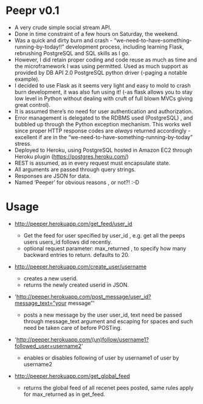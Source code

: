 ﻿Peepr v0.1
==========

* A very crude simple social stream API.
* Done in time constraint of a few hours on Saturday, the weekend.
* Was a quick and dirty burn and crash - “we-need-to-have-something-running-by-today!!” development process, including learning Flask, rebrushing PostgreSQL and SQL skills as I go.
* However, I did retain proper coding and code reuse as much as time and the microframework I was using permitted. Used as much support as provided by DB API 2.0 PostgreSQL python driver (-paging a notable example).
* I decided to use Flask as it seems very light and easy to mold to crash burn development, it was also fun using it! (-as flask allows you to stay low level in Python without dealing with cruft of full blown MVCs giving great control).
* It is assumed there’s no need for user authentication and authorization.
* Error management is delegated to the RDBMS used (PostgreSQL) , and bubbled up through the Python exception mechanism. This works well since proper HTTP response codes are *always* returned accordingly - excellent if are in the “we-need-to-have-something-running-by-today” stress.
* Deployed to Heroku, using PostgreSQL hosted in Amazon EC2 through Heroku plugin (https://postgres.heroku.com/)
* REST is assumed, as in every request must encapsulate state.
* All arguments are passed through query strings.
* Responses are JSON for data.
* Named ‘Peeper’ for obvious reasons , or not?! :-D


Usage
=====

* http://peeper.herokuapp.com/get_feed/user_id
    - Get the feed for user specified by user_id , e.g. get all the peeps users users_id follows did recently.
    - optional request parameter: max_returned , to specify how many backward entries to return. defaults to 20.

* http://peeper.herokuapp.com/create_user/username
    - creates a new userid.
    - returns the newly created userid in JSON.

* 'http://peeper.herokuapp.com/post_message/user_id?message_text=”your message”'
    * posts a new message by the user user_id, text need be passed through message_text argument and escaping for spaces and such need be taken care of before POSTing.

*  'http://peeper.herokuapp.com/(un)follow/username1?followed_user=username2'
    - enables or disables following of user by username1 of user by username2

* http://peeper.herokuapp.com/get_global_feed 
    - returns the global feed of all recenet pees posted, same rules apply for max_returned as in get_feed.

